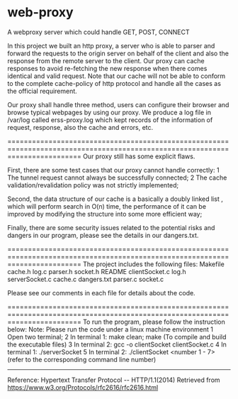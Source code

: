 # web-proxy
A webproxy server which could handle GET, POST, CONNECT

In this project we built an http proxy, a server who is able to parser and forward the requests to the origin server on behalf of the client and also the response from the remote server to the client.
Our proxy can cache responses to avoid re-fetching the new response when there comes identical and valid request. Note that our cache will not be able to conform to the complete cache-policy of http protocol and handle all the cases as the official requirement.

Our proxy shall handle three method, users can configure their browser and browse typical webpages by using our proxy.
We produce a log file in /var/log called erss-proxy.log which kept records of the information of request, response, also the cache and errors, etc.

==============================================================================================================================
Our proxy still has some explicit flaws. 

First, there are some test cases that our proxy cannot handle correctly:
1 The tunnel request cannot always be successfully connected;
2 The cache validation/revalidation policy was not strictly implemented; 

Second, the data structure of our cache is a basically a doubly linked list , which will perform search in O(n) time, the performance of it can be improved by modifying the structure into some more efficient way; 

Finally, there are some security issues related to the potential risks and dangers in our program, please see the details in our dangers.txt.

==============================================================================================================================
The project includes the following files:
Makefile	cache.h		log.c		parser.h	socket.h
README		clientSocket.c	log.h		serverSocket.c
cache.c		dangers.txt	parser.c	socket.c

Please see our comments in each file for details about the code.

==============================================================================================================================
To run the program, please follow the instruction below:
Note: Please run the code under a linux machine environment
1 Open two terminal;
2 In terminal 1: make clean; make (To compile and build the executable files)
3 In terminal 2: gcc -o clientSocket clientSocket.c
4 In terminal 1: ./serverSocket <port>
5 In terminal 2: ./clientSocket <port> <number 1 - 7>(refer to the corresponding command line number)

******************************************************************************************************************************
Reference:
Hypertext Transfer Protocol -- HTTP/1.1(2014) Retrieved from https://www.w3.org/Protocols/rfc2616/rfc2616.html
